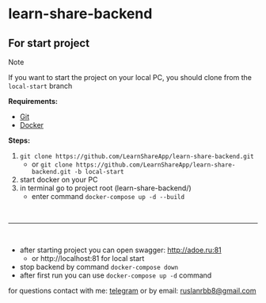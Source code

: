 # learn-share-backend

## For start project

> [!Note]
> If you want to start the project on your local PC, you should clone from the `local-start` branch

**Requirements:**

* [Git](https://git-scm.com/)
* [Docker](https://www.docker.com/)

**Steps:**

1. `git clone https://github.com/LearnShareApp/learn-share-backend.git`
    * or `git clone https://github.com/LearnShareApp/learn-share-backend.git -b local-start`
2. start docker on your PC
3. in terminal go to project root (learn-share-backend/)
    * enter command `docker-compose up -d --build`

<br>
<hr>
<br>

* after starting project you can open swagger: http://adoe.ru:81
    * or http://localhost:81 for local start
* stop backend by command `docker-compose down`
* after first run you can use `docker-compose up -d` command


for questions contact with me: [telegram](https://t.me/Ruslan20007) or by email: ruslanrbb8@gmail.com


[//]: # ()
[//]: # (## Learn-Share Backend Documentation)

[//]: # ()
[//]: # (### Project Structure)

[//]: # (The project follows a clean architecture pattern with clear separation of concerns:)

[//]: # ()
[//]: # (1. **cmd/main** - Entry point with graceful shutdown)

[//]: # (2. **internal/transport/rest** - REST API implementation using chi router)

[//]: # (3. **internal/use_cases** - Business logic organized by domain areas)

[//]: # (4. **pkg/logger** - Centralized logging with zap)

[//]: # (5. **internal/config** - Configuration management)

[//]: # ()
[//]: # (### Key Libraries)

[//]: # (- **chi** - Lightweight HTTP router)

[//]: # (- **zap** - High-performance logging)

[//]: # (- **swaggo** - Swagger documentation generation)

[//]: # (- **docker** - Containerization and deployment)

[//]: # ()
[//]: # (### Use Case Structure)

[//]: # (The use cases are organized by domain areas:)

[//]: # ()
[//]: # (```go)

[//]: # (internal/use_cases/)

[//]: # (├── auth/            # Authentication)

[//]: # (│   ├── login/       # User login)

[//]: # (│   └── registration/ # User registration)

[//]: # (├── categories/      # Category management)

[//]: # (├── lessons/         # Lesson operations)

[//]: # (│   ├── approve/     # Lesson approval)

[//]: # (│   ├── book/        # Lesson booking)

[//]: # (│   ├── cancel/      # Lesson cancellation)

[//]: # (│   ├── finish/      # Lesson completion)

[//]: # (│   ├── join/        # Lesson joining)

[//]: # (│   ├── start/       # Lesson start)

[//]: # (│   └── get/         # Lesson retrieval)

[//]: # (├── schedules/       # Schedule management)

[//]: # (│   ├── add_time/    # Add schedule time)

[//]: # (│   └── get_times/   # Get available times)

[//]: # (└── teachers/        # Teacher operations)

[//]: # (    ├── add_skill/   # Add teacher skill)

[//]: # (    ├── become/      # Become a teacher)

[//]: # (    └── get/         # Teacher data retrieval)

[//]: # (```)

[//]: # ()
[//]: # (### Database Schema)

[//]: # (Key tables and relationships:)

[//]: # ()
[//]: # (1. **Users** - Core user information)

[//]: # (2. **Teachers** - Teacher-specific data)

[//]: # (3. **Lessons** - Lesson scheduling and management)

[//]: # (4. **Categories** - Lesson categories)

[//]: # (5. **Schedules** - Teacher availability)

[//]: # (6. **Skills** - Teacher skills)

[//]: # ()
[//]: # (Relationships:)

[//]: # (- One-to-many between Teachers and Lessons)

[//]: # (- Many-to-many between Teachers and Skills)

[//]: # (- One-to-many between Categories and Lessons)

[//]: # ()
[//]: # (### API Endpoints)

[//]: # (The API is organized into these main routes:)

[//]: # ()
[//]: # (```go)

[//]: # (const &#40;)

[//]: # (    authRoute     = "/auth"      # Authentication)

[//]: # (    userRoute     = "/user"      # User profile)

[//]: # (    usersRoute    = "/users"     # Public user data)

[//]: # (    teacherRoute  = "/teacher"   # Teacher operations)

[//]: # (    teachersRoute = "/teachers"  # Public teacher data)

[//]: # (    lessonRoute   = "/lesson"    # Lesson operations)

[//]: # (    lessonsRoute  = "/lessons"   # Lesson management)

[//]: # (    apiRoute      = "/api"       # Base API path)

[//]: # (&#41;)

[//]: # (```)

[//]: # ()
[//]: # (### Error Handling)

[//]: # (The API uses consistent error handling:)

[//]: # (- Standardized error responses)

[//]: # (- Proper HTTP status codes)

[//]: # (- Detailed error messages in development)

[//]: # (- Secure error messages in production)

[//]: # ()
[//]: # (### Deployment)

[//]: # (The project uses Docker for containerization:)

[//]: # (- `docker-compose up -d --build` for initial setup)

[//]: # (- `docker-compose up -d` for subsequent runs)

[//]: # (- `docker-compose down` to stop services)

[//]: # ()
[//]: # (### Contact)

[//]: # (For support, contact Ruslan via [Telegram]&#40;https://t.me/Ruslan20007&#41; or email at ruslanrbb8@gmail.com.)

[//]: # ()
[//]: # (This documentation provides a concise overview of the Learn-Share backend architecture and key components. For detailed API specifications, refer to the Swagger documentation at `http://localhost:81`.)

